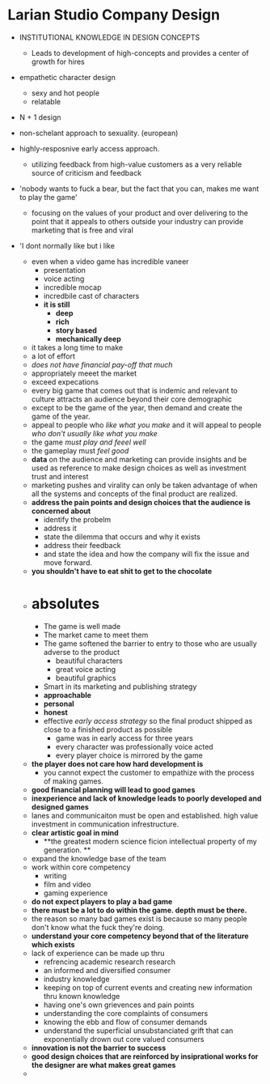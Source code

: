 # Larian Studio Company Design

- INSTITUTIONAL KNOWLEDGE IN DESIGN CONCEPTS 
  - Leads to development of high-concepts and provides a center of growth for hires
- empathetic character design
  - sexy and hot people
  - relatable
- N + 1 design
- non-schelant approach to sexuality. (european)
- highly-resposnive early access approach. 
  - utilizing feedback from high-value customers as a very reliable source of criticism and feedback 
- 'nobody wants to fuck a bear, but the fact that you can, makes me want to play the game' 
  - focusing on the values of your product and over delivering to the point that it appeals to others outside your industry can provide marketing that is free and viral 

- 'I dont normally like but i like
  - even when a video game has incredible vaneer
    - presentation
    - voice acting
    - incredible mocap
    - incredbile cast of characters
    - **it is still**
      - **deep**
      - **rich**
      - **story based**
      - **mechanically deep**
  - it takes a long time to make
  - a lot of effort
  - *does not have financial pay-off that much*
  - appropriately meeet the market
  - exceed expecations
  - every big game that comes out that is indemic and relevant to culture attracts an audience beyond their core demographic
  - except to be the game of the year, then demand and create the game of the year. 
  - appeal to people who *like what you make* and it will appeal to people *who don't usually like what you make*
  - the game *must play and feeel well*
  - the gameplay must *feel good* 
  - **data** on the audience and marketing can provide insights and be used as reference to make design choices as well as investment trust and interest 
  - marketing pushes and virality can only be taken advantage of when all the systems and concepts of the final product are realized. 
  - **address the pain points and design choices that the audience is concerned about**
    - identify the probelm
    - address it
    - state the dilemma that occurs and why it exists
    - address their feedback 
    - and state the idea and how the company will fix the issue and move forward. 
  - **you shouldn't have to eat shit to get to the chocolate**
  - # absolutes
    - The game is well made
    - The market came to meet them 
    - The game softened the barrier to entry to those who are usually adverse to the product
      - beautiful characters
      - great voice acting 
      - beautiful graphics 
    - Smart in its marketing and publishing strategy 
    - **approachable**
    - **personal**
    - **honest**
    - effective *early access strategy* so the final product shipped as close to a finished product as possible
      - game was in early access for three years
      - every character was professionally voice acted
      - every player choice is mirrored by the game
  - **the player does not care how hard development is**
    - you cannot expect the customer to empathize with the process of making games. 
  - **good financial planning will lead to good games**
  - **inexperience and lack of knowledge leads to poorly developed and designed games**
  - lanes and communicaiton must be open and established. high value investment in communication infrestructure. 
  - **clear artistic goal in mind**
    - **the greatest modern science ficion intellectual property of my generation. **
  - expand the knowledge base of the team 
  - work within core competency
    - writing 
    - film and video 
    - gaming experience 
  - **do not expect players to play a bad game**
  - **there must be a lot to do within the game. depth must be there.**
  - the reason so many bad games exist is because so many people don't know what the fuck they're doing. 
  - **understand your core competency beyond that of the literature which exists**
  - lack of experience can be made up thru 
    - refrencing academic research research
    - an informed and diversified consumer 
    - industry knowledge
    - keeping on top of current events and creating new information thru known knowledge
    - having one's own grievences and pain points 
    - understanding the core complaints of consumers 
    - knowing the ebb and flow of consumer demands 
    - understand the superficial unsubstanciated grift that can exponentially drown out core valued consumers
  - **innovation is not the barrier to success**
  - **good design choices that are reinforced by insiprational works for the designer are what makes great games**
  - 